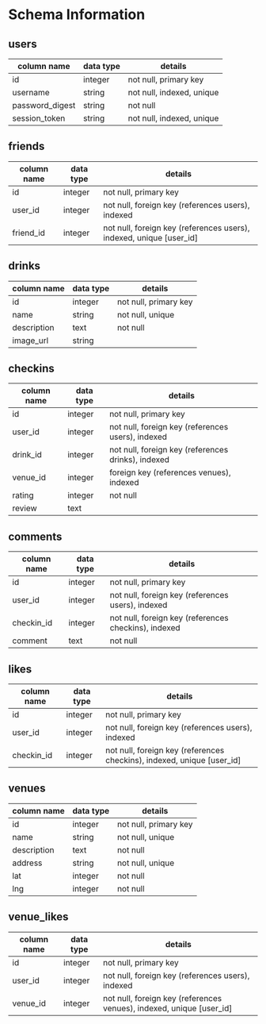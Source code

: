 # Schema Information

## users
column name     | data type | details
----------------|-----------|-----------------------
id              | integer   | not null, primary key
username        | string    | not null, indexed, unique
password_digest | string    | not null
session_token   | string    | not null, indexed, unique

## friends
column name | data type | details
------------|-----------|-----------------------
id          | integer   | not null, primary key
user_id     | integer   | not null, foreign key (references users), indexed
friend_id   | integer   | not null, foreign key (references users), indexed, unique [user_id]

## drinks
column name | data type | details
------------|-----------|-----------------------
id          | integer   | not null, primary key
name        | string    | not null, unique
description | text      | not null
image_url   | string    | 

## checkins
column name | data type | details
------------|-----------|-----------------------
id          | integer   | not null, primary key
user_id     | integer   | not null, foreign key (references users), indexed
drink_id    | integer   | not null, foreign key (references drinks), indexed
venue_id    | integer   | foreign key (references venues), indexed
rating      | integer   | not null
review      | text      | 

## comments
column name | data type | details
------------|-----------|-----------------------
id          | integer   | not null, primary key
user_id     | integer   | not null, foreign key (references users), indexed
checkin_id  | integer   | not null, foreign key (references checkins), indexed
comment     | text      | not null

## likes
column name | data type | details
------------|-----------|-----------------------
id          | integer   | not null, primary key
user_id     | integer   | not null, foreign key (references users), indexed
checkin_id  | integer   | not null, foreign key (references checkins), indexed, unique [user_id]

## venues
column name | data type | details
------------|-----------|-----------------------
id          | integer   | not null, primary key
name        | string    | not null, unique
description | text      | not null
address     | string    | not null, unique
lat         | integer   | not null
lng         | integer   | not null

## venue_likes
column name | data type | details
------------|-----------|-----------------------
id          | integer   | not null, primary key
user_id     | integer   | not null, foreign key (references users), indexed
venue_id    | integer   | not null, foreign key (references venues), indexed, unique [user_id]


